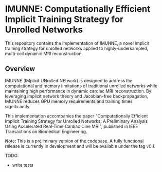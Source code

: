 # IMUNNE: Computationally Efficient Implicit Training Strategy for Unrolled Networks  
This repository contains the implementation of IMUNNE, a novel implicit training strategy for unrolled networks applied to highly-undersampled, multi-coil dynamic MRI reconstruction.

## Overview

IMUNNE (IMplicit UNrolled NEtwork) is designed to address the computational and memory limitations of traditional unrolled networks while maintaining high performance in dynamic cardiac MRI reconstruction. By leveraging implicit network theory and Jacobian-free backpropagation, IMUNNE reduces GPU memory requirements and training times significantly.

This implementation accompanies the paper "Computationally Efficient Implicit Training Strategy for Unrolled Networks: A Preliminary Analysis Using Accelerated Real-Time Cardiac Cine MRI", published in IEEE Transactions on Biomedical Engineering.

Note: This is a preliminary version of the codebase. A fully functional release is currently in development and will be available under the tag v0.1.

TODO:
- write tests